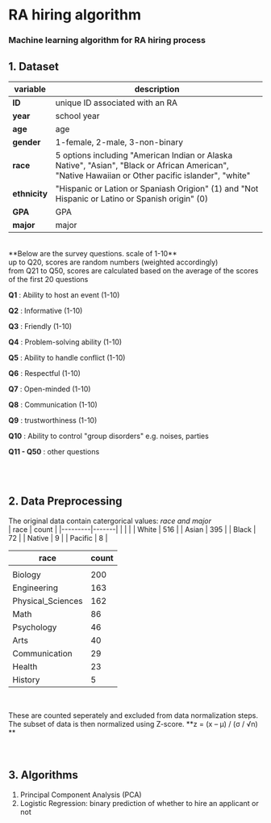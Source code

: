 # RA hiring algorithm
### Machine learning algorithm for RA hiring process

## 1. Dataset 
| variable      | description                                                                                                                                        |
|---------------|----------------------------------------------------------------------------------------------------------------------------------------------------|
| **ID**        | unique ID associated with an RA                                                                                                                    |
| **year**      | school year                                                                                                                                        |
| **age**       | age                                                                                                                                                |
| **gender**    | 1-female, 2-male, 3-non-binary                                                                                                                     |
| **race**      | 5 options including "American Indian or Alaska Native", "Asian", "Black or African American", "Native Hawaiian or Other pacific islander", "white" |
| **ethnicity** | "Hispanic or Lation or Spaniash Origion" (1) and "Not Hispanic or Latino or Spanish origin" (0)                                                    |
| **GPA**       | GPA                                                                                                                                                |
| **major**     | major                                                                                                                                              |
</br>
**Below are the survey questions. scale of 1-10**
</br>
up to Q20, scores are random numbers (weighted accordingly) </br>
from Q21 to Q50, scores are calculated based on the average of the scores of the first 20 questions </br>

**Q1**  : Ability to host an event (1-10) </br>

**Q2**  : Informative (1-10) </br>

**Q3**  : Friendly (1-10) </br>

**Q4**  : Problem-solving ability (1-10) </br>

**Q5**  : Ability to handle conflict (1-10) </br>

**Q6** : Respectful (1-10) </br>

**Q7** : Open-minded (1-10) </br>

**Q8** : Communication (1-10) </br>

**Q9** : trustworthiness (1-10) </br>

**Q10** : Ability to control "group disorders" e.g. noises, parties</br>

**Q11 - Q50** : other questions </br>

</br>
</br>

## 2. Data Preprocessing
The original data contain catergorical values: *race and major* </br>
| race    | count |
|---------|-------|
|         |       |
| White   | 516   |
| Asian   | 395   |
| Black   | 72    |
| Native  | 9     |
| Pacific | 8     |

| race              | count |
|-------------------|-------|
|                   |       |
| Biology           | 200   |
| Engineering       | 163   |
| Physical_Sciences | 162   |
| Math              | 86    |
| Psychology        | 46    |
| Arts              | 40    |
| Communication     | 29    |
| Health            | 23    |
| History           | 5     |

</br>

These are counted seperately and excluded from data normalization steps. </br>
The subset of data is then normalized using Z-score. **z = (x – μ) / (σ / √n) ** </br>
</br>
</br>

## 3. Algorithms
1) Principal Component Analysis (PCA) </br>
2) Logistic Regression: binary prediction of whether to hire an applicant or not </br>
